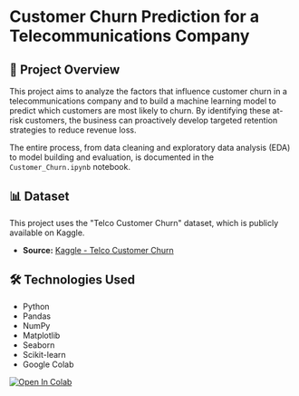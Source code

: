 # Customer Churn Prediction for a Telecommunications Company

## 📝 Project Overview

This project aims to analyze the factors that influence customer churn in a telecommunications company and to build a machine learning model to predict which customers are most likely to churn. By identifying these at-risk customers, the business can proactively develop targeted retention strategies to reduce revenue loss.

The entire process, from data cleaning and exploratory data analysis (EDA) to model building and evaluation, is documented in the `Customer_Churn.ipynb` notebook.

## 📊 Dataset

This project uses the "Telco Customer Churn" dataset, which is publicly available on Kaggle.

- **Source:** [Kaggle - Telco Customer Churn](https://www.kaggle.com/datasets/blastchar/telco-customer-churn/data)

## 🛠️ Technologies Used

- Python
- Pandas
- NumPy
- Matplotlib
- Seaborn
- Scikit-learn
- Google Colab

[![Open In Colab](https://colab.research.google.com/assets/colab-badge.svg)](https://colab.research.google.com/drive/1LfYBsWyZwxeafyc6xMA9cTrcchrkdRn_?usp=sharing)

